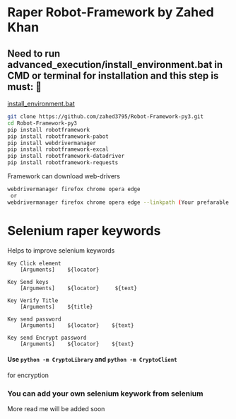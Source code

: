 # Raper Robot-Framework by Zahed Khan


<h2>Need to run advanced_execution/install_environment.bat in CMD or terminal for installation and this step is must: 🚀</h2>

[install_environment.bat](https://github.com/zahed3795/Robot-Framework-py3/blob/master/advanced_execution/install_environment.bat)

```bash
git clone https://github.com/zahed3795/Robot-Framework-py3.git
cd Robot-Framework-py3
pip install robotframework
pip install robotframework-pabot
pip install webdrivermanager
pip install robotframework-excal
pip install robotframework-datadriver
pip install robotframework-requests
```

Framework can download web-drivers 

```bash
webdrivermanager firefox chrome opera edge 
 or 
webdrivermanager firefox chrome opera edge --linkpath (Your prefarable path)
```
# Selenium raper keywords
Helps to improve selenium keywords
```robotframework
Key Click element
    [Arguments]    ${locator}
    
Key Send keys
    [Arguments]    ${locator}     ${text}   
       
Key Verify Title
    [Arguments]    ${title}  

Key send password 
    [Arguments]    ${locator}    ${text}
    
Key send Encrypt password 
    [Arguments]    ${locator}    ${text}
```
#### Use `python -m CryptoLibrary` and `python -m CryptoClient`
for encryption 

### You can add your own selenium keywork from selenium 

More read me will be added soon


